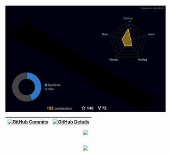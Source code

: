  ![Status](./profile-3d-contrib/profile-night-rainbow.svg)
  

  
 | [![GitHub Commits](http://github-profile-summary-cards.vercel.app/api/cards/productive-time?username=Guss00&theme=dracula&utcOffset=-3)](https://github.com/vn7n24fzkq/github-profile-summary-cards) | [![GitHub Details](https://github-profile-summary-cards.vercel.app/api/cards/profile-details?username=Guss00&theme=dracula)](https://github.com/vn7n24fzkq/github-profile-summary-cards) |  
 | ----------- | ----------- |


 
  <div align="center" >
<a href="https://skillicons.dev"   >
  <img src="https://skillicons.dev/icons?i=git,github,gitlab,idea,vscode,javascript,typescript,css,html,angular,ts,react,nodejs,java,spring,docker,terraform,figma,github,windows,linux,ubuntu,postman,mongodb,mysql,postgres,md,discord,obsidian,linkedin" />
</a>
  <br />

  </div>

 
##
   <div align="center" >
     <img src="https://github-profile-trophy.vercel.app/?username=Guss00&row=1&column=6&theme=dracula&margin-w=15&margin-h=15"/>
  </div>

